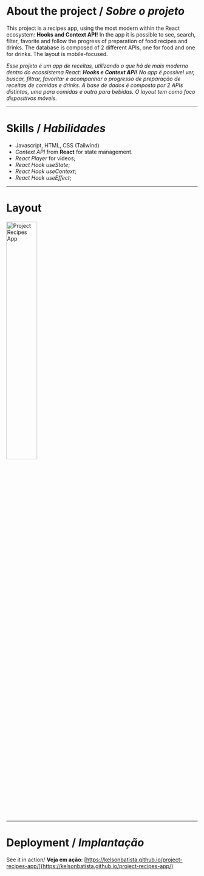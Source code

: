 # About the project / *Sobre o projeto*

This project is a recipes app, using the most modern within the React ecosystem: **Hooks and Context API!** In the app it is possible to see, search, filter, favorite and follow the progress of preparation of food recipes and drinks. The database is composed of 2 different APIs, one for food and one for drinks. The layout is mobile-focused.

*Esse projeto é um app de receitas, utilizando o que há de mais moderno dentro do ecossistema React: **Hooks e Context API!** No app é possível ver, buscar, filtrar, favoritar e acompanhar o progresso de preparação de receitas de comidas e drinks. A base de dados é composta por 2 APIs distintas, uma para comidas e outra para bebidas. O layout tem como foco dispositivos móveis.*

---
# Skills / *Habilidades*

  - Javascript, HTML, CSS (Tailwind)
  - _Context API_ from **React** for state management.
  - _React Player_ for videos;
  - _React Hook useState_;
  - _React Hook useContext_;
  - _React Hook useEffect_;

---
# Layout

<img src="intro.gif" alt="Project Recipes App" style="width:40%;"/>

---
# Deployment / *Implantação*

See it in action/ **Veja em ação**: [https://kelsonbatista.github.io/project-recipes-app/](https://kelsonbatista.github.io/project-recipes-app/)

